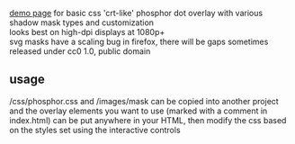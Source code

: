 [demo page](https://zxczxcxzc.github.io/phosphor/) for basic css 'crt-like' phosphor dot overlay with various shadow mask types and customization  
looks best on high-dpi displays at 1080p+  
svg masks have a scaling bug in firefox, there will be gaps sometimes  
released under cc0 1.0, public domain

## usage
/css/phosphor.css and /images/mask can be copied into another project and the overlay elements you want to use (marked with a comment in index.html) can be put anywhere in your HTML, then modify the css based on the styles set using the interactive controls
